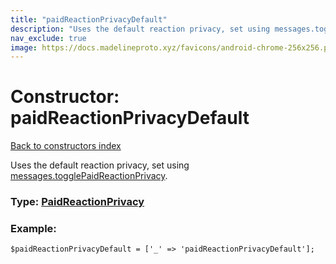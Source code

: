 ```yaml
---
title: "paidReactionPrivacyDefault"
description: "Uses the default reaction privacy, set using messages.togglePaidReactionPrivacy."
nav_exclude: true
image: https://docs.madelineproto.xyz/favicons/android-chrome-256x256.png
---
```

# Constructor: paidReactionPrivacyDefault  
[Back to constructors index](/API_docs/constructors/index.html)



Uses the default reaction privacy, set using [messages.togglePaidReactionPrivacy](../methods/messages.togglePaidReactionPrivacy.html).




### Type: [PaidReactionPrivacy](/API_docs/types/PaidReactionPrivacy.html)


### Example:

```
$paidReactionPrivacyDefault = ['_' => 'paidReactionPrivacyDefault'];
```  
